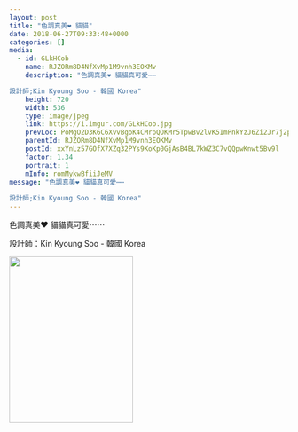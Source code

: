 ```yaml
---
layout: post
title: "色調真美❤️ 貓貓" 
date: 2018-06-27T09:33:48+0000 
categories: [] 
media:
  - id: GLkHCob
    name: RJZORm8D4NfXvMp1M9vnh3EOKMv
    description: "色調真美❤️ 貓貓真可愛⋯⋯

設計師;Kin Kyoung Soo - 韓國 Korea"   
    height: 720
    width: 536
    type: image/jpeg
    link: https://i.imgur.com/GLkHCob.jpg
    prevLoc: PoMgO2D3K6C6XvvBgoK4CMrpQOKMr5TpwBv2lvK5ImPnkYzJ6Zi2Jr7j2p28ulpOR069MqIMNRWJq5j9tDopvQgEwKFzk60M1oqBUwj3GG99W6fz9xgBj8kmHgzok1O1MzTn6KlVlq0nhMwD008YRPT9qgklGkpZFryL2rmO51IkYYoZ0yVAtk7BO55mLmfYLmO1VnNGiPz4LGOnPNf6lj4AjqRLSVWPkW3mKYC6opOy62EmHOWr2kR8VrcE4r3rDgx2FDA
    parentId: RJZORm8D4NfXvMp1M9vnh3EOKMv
    postId: xxYnLz57GOfX7XZq32PYs9KoKp0GjAsB4BL7kWZ3C7vQQpwKnwt5Bv9l
    factor: 1.34
    portrait: 1
    mInfo: romMykwBfiiJeMV
message: "色調真美❤️ 貓貓真可愛⋯⋯  
  
設計師;Kin Kyoung Soo - 韓國 Korea"
---
```


色調真美❤️ 貓貓真可愛⋯⋯  
  
設計師：Kin Kyoung Soo - 韓國 Korea


[//]: #media:  
<a href="https://i.imgur.com/GLkHCob.jpg"><img src="https://i.imgur.com/GLkHCob.jpg" height="300" width="223" /></a> 
 
